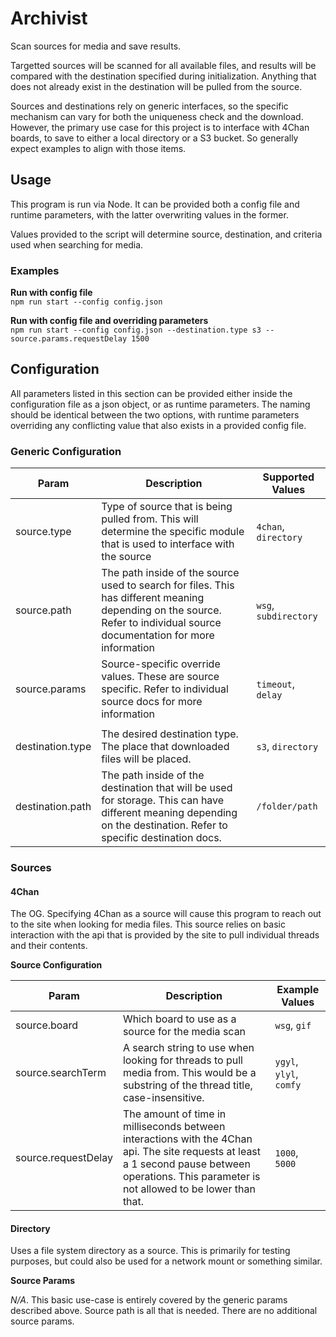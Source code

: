 # Archivist

Scan sources for media and save results. 

Targetted sources will be scanned for all available files, and results will be compared 
with the destination specified during initialization. Anything that does not already exist in 
the destination will be pulled from the source. 

Sources and destinations rely on generic interfaces, so the specific mechanism can vary 
for both the uniqueness check and the download. 
However, the primary use case for this project is to interface with 4Chan boards, to save to 
either a local directory or a S3 bucket. 
So generally expect examples to align with those items. 

## Usage 

This program is run via Node. 
It can be provided both a config file and runtime parameters, 
with the latter overwriting values in the former.  

Values provided to the script will determine source, destination, and 
criteria used when searching for media. 

### Examples 

**Run with config file**   
`npm run start --config config.json`

**Run with config file and overriding parameters**  
`npm run start --config config.json --destination.type s3 --source.params.requestDelay 1500`

## Configuration

All parameters listed in this section can be provided either inside the configuration file 
as a json object, or as runtime parameters.
The naming should be identical between the two options, with runtime parameters overriding 
any conflicting value that also exists in a provided config file. 

### Generic Configuration
| Param            | Description                                                                                                                                                               | Supported Values      | 
|------------------|---------------------------------------------------------------------------------------------------------------------------------------------------------------------------|-----------------------|
| source.type      | Type of source that is being pulled from. This will determine the specific module that is used to interface with the source                                               | `4chan`, `directory`  |
| source.path      | The path inside of the source used to search for files. This has different meaning depending on the source. Refer to individual source documentation for more information | `wsg`, `subdirectory` |
| source.params    | Source-specific override values. These are source specific. Refer to individual source docs for more information                                                          | `timeout`, `delay`    |
|                  |                                                                                                                                                                           |                       |
| destination.type | The desired destination type. The place that downloaded files will be placed.                                                                                             | `s3`, `directory`     |
| destination.path | The path inside of the destination that will be used for storage. This can have different meaning depending on the destination. Refer to specific destination docs.       | `/folder/path`        |

### Sources

#### 4Chan 

The OG. Specifying 4Chan as a source will cause this program to reach out to the site when looking for media files. 
This source relies on basic interaction with the api that is provided by the site to pull individual threads and 
their contents. 

**Source Configuration** 

| Param               | Description                                                                                                                                                                                      | Example Values          |
|---------------------|--------------------------------------------------------------------------------------------------------------------------------------------------------------------------------------------------|-------------------------|
| source.board        | Which board to use as a source for the media scan                                                                                                                                                | `wsg`, `gif`            |
| source.searchTerm   | A search string to use when looking for threads to pull media from. This would be a substring of the thread title, case-insensitive.                                                             | `ygyl`, `ylyl`, `comfy` |
| source.requestDelay | The amount of time in milliseconds between interactions with the 4Chan api. The site requests at least a 1 second pause between operations. This parameter is not allowed to be lower than that. | `1000`, `5000`          |

#### Directory

Uses a file system directory as a source. 
This is primarily for testing purposes, but could also be used for a network mount or something similar. 

**Source Params** 

*N/A*. This basic use-case is entirely covered by the generic params described above. Source path is all that is needed. 
There are no additional source params. 
